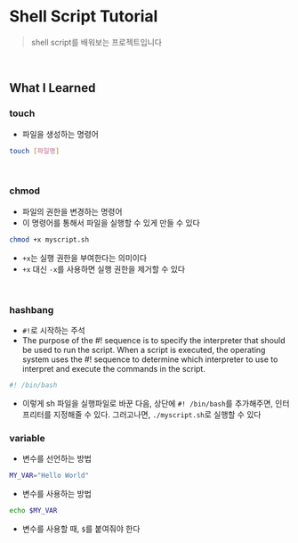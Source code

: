 # Shell Script Tutorial

> shell script를 배워보는 프로젝트입니다

<br>

## What I Learned

### touch

- 파일을 생성하는 명령어

```bash
touch [파일명]
```

<br>

### chmod

- 파일의 권한을 변경하는 명령어
- 이 명령어를 통해서 파일을 실행할 수 있게 만들 수 있다

```bash
chmod +x myscript.sh
```

- `+x`는 실행 권한을 부여한다는 의미이다
- `+x` 대신 `-x`를 사용하면 실행 권한을 제거할 수 있다

<br>

### hashbang

- `#!`로 시작하는 주석
- The purpose of the #! sequence is to specify the interpreter that should be used to run the script. When a script is executed, the operating system uses the #! sequence to determine which interpreter to use to interpret and execute the commands in the script.

```bash
#! /bin/bash
```

- 이렇게 sh 파일을 실행파일로 바꾼 다음, 상단에 `#! /bin/bash`를 추가해주면, 인터프리터를 지정해줄 수 있다. 그러고나면, `./myscript.sh`로 실행할 수 있다

### variable

- 변수를 선언하는 방법

```bash
MY_VAR="Hello World"
```

- 변수를 사용하는 방법

```bash
echo $MY_VAR
```

- 변수를 사용할 때, `$`를 붙여줘야 한다
